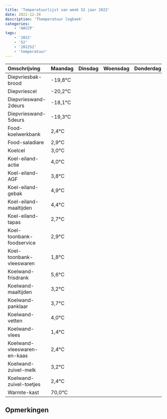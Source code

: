 ```yaml
---
title: 'Temperatuurlijst van week 52 jaar 2022'
date: 2022-12-26
description: 'Themperatuur logboek'
categories:
    - 'HACCP'
tags:
    - '2022'
    - '52'
    - '202252'
    - 'temperatuur'
---
```

|Omschrijving|Maandag|Dinsdag|Woensdag|Donderdag|Vrijdag|Zaterdag|Zondag|
|:---|:---|:---|:---|:---|:---|:---|:---|
|Diepvriesbak-brood|-19,8°C| | | | | | |
|Diepvriescel|-20,2°C| | | | | | |
|Diepvrieswand-2deurs|-18,1°C| | | | | | |
|Diepvrieswand-5deurs|-19,3°C| | | | | | |
|Food-koelwerkbank|2,4°C| | | | | | |
|Food-saladiare|2,9°C| | | | | | |
|Koelcel|3,0°C| | | | | | |
|Koel-eiland-actie|4,0°C| | | | | | |
|Koel-eiland-AGF|3,8°C| | | | | | |
|Koel-eiland-gebak|4,9°C| | | | | | |
|Koel-eiland-maaltijden|4,4°C| | | | | | |
|Koel-eiland-tapas|2,7°C| | | | | | |
|Koel-toonbank-foodservice|2,9°C| | | | | | |
|Koel-toonbank-vleeswaren|1,8°C| | | | | | |
|Koelwand-frisdrank|5,6°C| | | | | | |
|Koelwand-maaltijden|3,2°C| | | | | | |
|Koelwand-panklaar|3,7°C| | | | | | |
|Koelwand-vetten|4,0°C| | | | | | |
|Koelwand-vlees|1,4°C| | | | | | |
|Koelwand-vleeswaren-en-kaas|2,4°C| | | | | | |
|Koelwand-zuivel-melk|3,2°C| | | | | | |
|Koelwand-zuivel-toetjes|2,4°C| | | | | | |
|Warmte-kast|70,0°C| | | | | | |

## Opmerkingen


